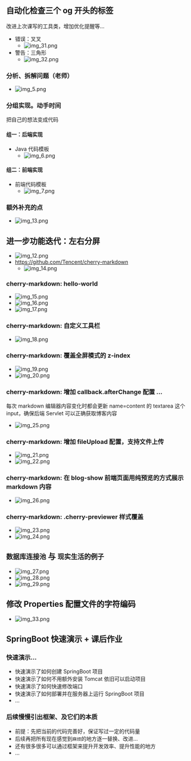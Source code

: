 ## 自动化检查三个 og 开头的标签
改进上次课写的工具类，增加优化提醒等...
- 错误：叉叉
    - ![img_31.png](img_31.png)
- 警告：三角形
    - ![img_32.png](img_32.png)

### 分析、拆解问题（老师）
- ![img_5.png](img_5.png)

### 分组实现。动手时间
把自己的想法变成代码
#### 组一：后端实现
- Java 代码模板
    - ![img_6.png](img_6.png)

#### 组二：前端实现
- 前端代码模板
    - ![img_7.png](img_7.png)

### 额外补充的点
- ![img_13.png](img_13.png)

## 进一步功能迭代：左右分屏
- ![img_12.png](img_12.png)
- https://github.com/Tencent/cherry-markdown
    - ![img_14.png](img_14.png)

### cherry-markdown: hello-world
- ![img_15.png](img_15.png)
- ![img_16.png](img_16.png)
- ![img_17.png](img_17.png)

### cherry-markdown: 自定义工具栏
- ![img_18.png](img_18.png)

### cherry-markdown: 覆盖全屏模式的 z-index
- ![img_19.png](img_19.png)
- ![img_20.png](img_20.png)

### cherry-markdown: 增加 callback.afterChange 配置 ...
每次 markdown 编辑器内容变化时都会更新 name=content 的 textarea 这个 input，确保后端 Servlet 可以正确获取博客内容
- ![img_25.png](img_25.png)

### cherry-markdown: 增加 fileUpload 配置，支持文件上传
- ![img_21.png](img_21.png)
- ![img_22.png](img_22.png)

### cherry-markdown: 在 blog-show 前端页面用纯预览的方式展示 markdown 内容
- ![img_26.png](img_26.png)

### cherry-markdown: .cherry-previewer 样式覆盖
- ![img_23.png](img_23.png)
- ![img_24.png](img_24.png)

## `数据库连接池` 与 `现实生活的例子`
- ![img_27.png](img_27.png)
- ![img_28.png](img_28.png)
- ![img_29.png](img_29.png)

## 修改 Properties 配置文件的字符编码
- ![img_33.png](img_33.png)

## SpringBoot 快速演示 + 课后作业
### 快速演示...
- 快速演示了如何创建 SpringBoot 项目
- 快速演示了如何不用额外安装 Tomcat 依旧可以启动项目
- 快速演示了如何快速修改端口
- 快速演示了如何部署并在服务器上运行 SpringBoot 项目
- ...

### 后续慢慢引出框架、及它们的本质
- 前提：先把当前的代码完善好，保证写过一定的代码量
- 后续再把所有现在感觉到`麻烦`的地方逐一替换、改进...
- 还有很多很多可以通过框架来提升开发效率、提升性能的地方
- ...
